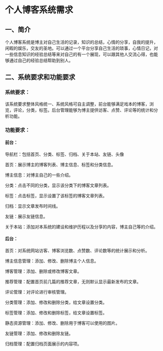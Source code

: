 # 个人博客系统需求

## 一、简介

个人博客系统是博主对自己生活的记录，知识的总结，心情的分享，自我的提升，闲暇的娱乐，交友的圣地。可以通过一个平台分享自己生活的琐事，心情日记，对一些信息知识的经验总结等来对自己的有一个展现，可以跟其他人交流心得，也能够通过自己的经验总结帮助到别人。

## 二、系统要求和功能要求

### 系统要求：

该系统要求整体风格统一、系统风格可自主调整，前台能够满足戏本的博客，浏览，评论，分类，标签。后台管理能够为博主提供访客、点赞、评论等的统计和分析功能。

### 功能要求：

#### 前台：

导航栏：包括首页、分类、标签、归档、关于本站、友链、头像

首页：展示博主的博客列表、博主信息、标签和分类信息。

博主信息：对博主自己的一些介绍。

分类：点击不同的分类，显示该分类下的博客文章列表。

标签：点击标签，显示设置了该标签的博客文章列表。

归档：显示文章发布时间线。

友链：展示友链信息。

关于本站：添加对本系统的建设和维护历程以及分享的内容，博主自己等的介绍。

#### 后台：

首页：对系统网站访客、博客浏览数、点赞数、评论数等的统计展示和分析。

博主信息管理：添加、修改、删除博主个人信息。

博客管理：添加、删除或修改博客文章。

推荐管理：配置首页前几篇的推荐文章，无则默认显示最新发布的文章。

评论管理：对评论进行审核管理。

分类管理：添加、修改和删除分类，给文章设置分类。

标签管理：添加、修改和删除标签，给文章设置标签。

静态资源管理：添加、修改、删除用于博客可以使用的图片。

友链管理：添加、修改和删除友链。

归档管理：配置归档页面展示的内容项。

